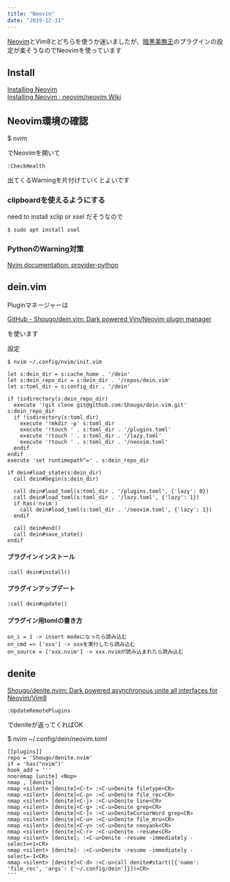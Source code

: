 ```yaml
---
title: "Neovim"
date: "2019-12-31"
---
```


[Neovim](https://neovim.io/)とVim8とどちらを使うか迷いましたが、[暗黒美無王](https://github.com/Shougo)のプラグインの設定が楽そうなのでNeovimを使っています  

## Install

[Installing Neovim](https://github.com/neovim/neovim/wiki/Installing-Neovim)  
[Installing Neovim · neovim/neovim Wiki](https://github.com/neovim/neovim/wiki/Installing-Neovim#ubuntu)  

## Neovim環境の確認

$ nvim

でNeovimを開いて

```
:CheckHealth
```

出てくるWarningを片付けていくとよいです

### clipboardを使えるようにする

need to install xclip or xsel だそうなので

```
$ sudo apt install xsel
```

### PythonのWarning対策

[Nvim documentation: provider-python](https://neovim.io/doc/user/provider.html#provider-python)

## dein.vim

Pluginマネージャーは  

[GitHub \- Shougo/dein\.vim: Dark powered Vim/Neovim plugin manager](https://github.com/Shougo/dein.vim)

を使います  

設定  

```
$ nvim ~/.config/nvim/init.vim  
```

```
let s:dein_dir = s:cache_home . '/dein'
let s:dein_repo_dir = s:dein_dir . '/repos/dein.vim'
let s:toml_dir = s:config_dir . '/dein'

if !isdirectory(s:dein_repo_dir)
  execute '!git clone git@github.com:Shougo/dein.vim.git' s:dein_repo_dir
  if !isdirectory(s:toml_dir)
    execute '!mkdir -p' s:toml_dir
    execute '!touch ' . s:toml_dir . '/plugins.toml'
    execute '!touch ' . s:toml_dir . '/lazy.toml'
    execute '!touch ' . s:toml_dir . '/neovim.toml'
  endif
endif
execute 'set runtimepath^=' . s:dein_repo_dir

if dein#load_state(s:dein_dir)
  call dein#begin(s:dein_dir)

  call dein#load_toml(s:toml_dir . '/plugins.toml', {'lazy': 0})
  call dein#load_toml(s:toml_dir . '/lazy.toml', {'lazy': 1})
  if has('nvim')
    call dein#load_toml(s:toml_dir . '/neovim.toml', {'lazy': 1})
  endif

  call dein#end()
  call dein#save_state()
endif
```

#### プラグインインストール

```
:call dein#install()
```

#### プラグインアップデート

```
:call dein#update()
```

#### プラグイン用tomlの書き方

```
on_i = 1 -> insert modeになったら読み込む
on_cmd => ['xxx'] -> xxxを実行したら読み込む
on_source = ['xxx.nvim'] -> xxx.nvimが読み込まれたら読み込む
```

## denite

[Shougo/denite\.nvim: Dark powered asynchronous unite all interfaces for Neovim/Vim8](https://github.com/Shougo/denite.nvim)

```
:UpdateRemotePlugins
```

でdeniteが返ってくればOK

$ nvim ~/.config/dein/neovim.toml

```
[[plugins]]
repo = 'Shougo/denite.nvim'
if = 'has("nvim")'
hook_add = '''
nnoremap [unite] <Nop>
nmap , [denite]
nmap <silent> [denite]<C-t> :<C-u>Denite filetype<CR>
nmap <silent> [denite]<C-p> :<C-u>Denite file_rec<CR>
nmap <silent> [denite]<C-j> :<C-u>Denite line<CR>
nmap <silent> [denite]<C-g> :<C-u>Denite grep<CR>
nmap <silent> [denite]<C-]> :<C-u>DeniteCursorWord grep<CR>
nmap <silent> [denite]<C-u> :<C-u>Denite file_mru<CR>
nmap <silent> [denite]<C-y> :<C-u>Denite neoyank<CR>
nmap <silent> [denite]<C-r> :<C-u>Denite -resume<CR>
nmap <silent> [denite]; :<C-u>Denite -resume -immediately -select=+1<CR>
nmap <silent> [denite]- :<C-u>Denite -resume -immediately -select=-1<CR>
nmap <silent> [denite]<C-d> :<C-u>call denite#start([{'name': 'file_rec', 'args': ['~/.config/dein']}])<CR>
'''
```

